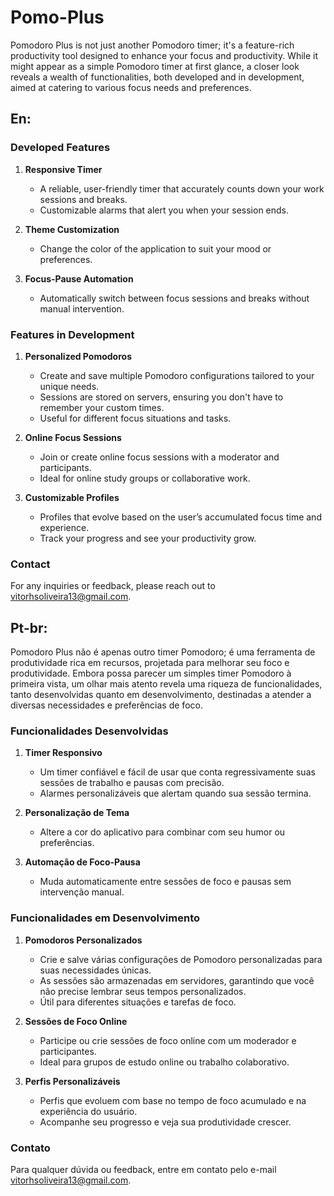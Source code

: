 # Pomo-Plus

Pomodoro Plus is not just another Pomodoro timer; it's a feature-rich productivity tool designed to enhance your focus and productivity. While it might appear as a simple Pomodoro timer at first glance, a closer look reveals a wealth of functionalities, both developed and in development, aimed at catering to various focus needs and preferences.

## En:

### Developed Features

1. **Responsive Timer**
   - A reliable, user-friendly timer that accurately counts down your work sessions and breaks.
   - Customizable alarms that alert you when your session ends.
  
2. **Theme Customization**
   - Change the color of the application to suit your mood or preferences.

3. **Focus-Pause Automation**
   - Automatically switch between focus sessions and breaks without manual intervention.

### Features in Development

1. **Personalized Pomodoros**
   - Create and save multiple Pomodoro configurations tailored to your unique needs.
   - Sessions are stored on servers, ensuring you don't have to remember your custom times.
   - Useful for different focus situations and tasks.

2. **Online Focus Sessions**
   - Join or create online focus sessions with a moderator and participants.
   - Ideal for online study groups or collaborative work.

3. **Customizable Profiles**
   - Profiles that evolve based on the user’s accumulated focus time and experience.
   - Track your progress and see your productivity grow.

### Contact

For any inquiries or feedback, please reach out to [vitorhsoliveira13@gmail.com](mailto:vitorhsoliveira13@gmail.com).

## Pt-br:

Pomodoro Plus não é apenas outro timer Pomodoro; é uma ferramenta de produtividade rica em recursos, projetada para melhorar seu foco e produtividade. Embora possa parecer um simples timer Pomodoro à primeira vista, um olhar mais atento revela uma riqueza de funcionalidades, tanto desenvolvidas quanto em desenvolvimento, destinadas a atender a diversas necessidades e preferências de foco.

### Funcionalidades Desenvolvidas

1. **Timer Responsivo**
   - Um timer confiável e fácil de usar que conta regressivamente suas sessões de trabalho e pausas com precisão.
   - Alarmes personalizáveis que alertam quando sua sessão termina.

2. **Personalização de Tema**
   - Altere a cor do aplicativo para combinar com seu humor ou preferências.

3. **Automação de Foco-Pausa**
   - Muda automaticamente entre sessões de foco e pausas sem intervenção manual.

### Funcionalidades em Desenvolvimento

1. **Pomodoros Personalizados**
   - Crie e salve várias configurações de Pomodoro personalizadas para suas necessidades únicas.
   - As sessões são armazenadas em servidores, garantindo que você não precise lembrar seus tempos personalizados.
   - Útil para diferentes situações e tarefas de foco.

2. **Sessões de Foco Online**
   - Participe ou crie sessões de foco online com um moderador e participantes.
   - Ideal para grupos de estudo online ou trabalho colaborativo.

3. **Perfis Personalizáveis**
   - Perfis que evoluem com base no tempo de foco acumulado e na experiência do usuário.
   - Acompanhe seu progresso e veja sua produtividade crescer.

### Contato

Para qualquer dúvida ou feedback, entre em contato pelo e-mail [vitorhsoliveira13@gmail.com](mailto:vitorhsoliveira13@gmail.com).
